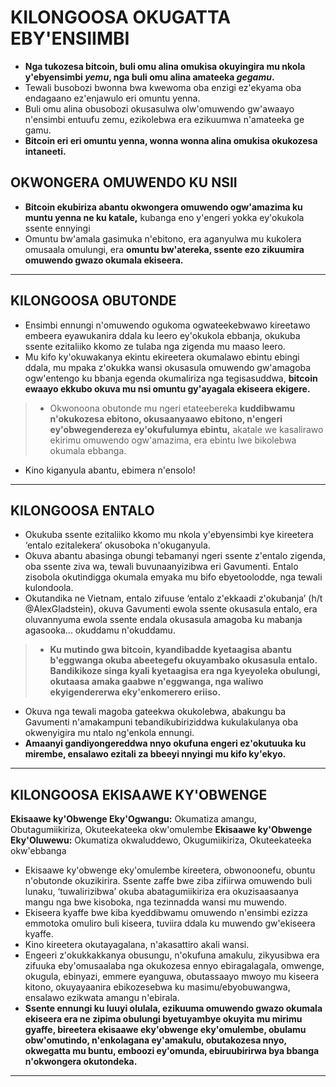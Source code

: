 # KILONGOOSA OKUGATTA EBY'ENSIIMBI
* **Nga tukozesa bitcoin, buli omu alina omukisa okuyingira mu nkola y'ebyensimbi *yemu*, nga buli omu alina amateeka *gegamu*.**
* Tewali busobozi bwonna bwa kwewoma oba enzigi ez'ekyama oba endagaano ez'enjawulo
eri omuntu yenna.
* Buli omu alina obusobozi okusasulwa olw'omuwendo gw'awaayo n'ensimbi entuufu zemu,
ezikolebwa era ezikuumwa n'amateeka ge gamu.
* **Bitcoin eri eri omuntu yenna, wonna wonna alina
omukisa okukozesa intaneeti.**

## OKWONGERA OMUWENDO KU NSII
* **Bitcoin ekubiriza abantu okwongera omuwendo ogw'amazima ku
muntu yenna ne ku katale,** kubanga eno y'engeri yokka
ey'okukola ssente ennyingi
* Omuntu bw'amala gasimuka n'ebitono, era aganyulwa mu kukolera omusaala omulungi, era **omuntu bw'atereka, ssente ezo zikuumira omuwendo gwazo okumala ekiseera.**

---
## KILONGOOSA OBUTONDE
* Ensimbi ennungi n'omuwendo ogukoma ogwateekebwawo
kireetawo embeera eyawukanira ddala ku leero ey'okukola
ebbanja, okukuba ssente ezitaliiko kkomo ze
tulaba nga zigenda mu maaso leero.
* Mu kifo ky'okuwakanya ekintu ekireetera okumalawo ebintu
ebingi ddala, mu mpaka z'okukka wansi okusasula
omuwendo gw'amagoba ogw'entengo ku bbanja
egenda okumaliriza nga tegisasuddwa, **bitcoin
ewaayo ekkubo okuva mu nsi omuntu gy'ayagala ekiseera ekigere.**
>* Okwonoona obutonde mu ngeri etateebereka **kuddibwamu
n'okukozesa ebitono, okusaanyaawo ebitono, n'engeri
ey'obwegendereza ey'okufulumya ebintu,** akatale we
kasalirawo ekirimu omuwendo ogw'amazima, era
ebintu lwe bikolebwa okumala ebbanga.
* Kino kiganyula abantu, ebimera n'ensolo!
---
##  KILONGOOSA ENTALO
* Okukuba ssente ezitaliiko kkomo mu nkola y'ebyensimbi
kye kireetera ‘entalo ezitalekera’ okusoboka n'okuganyula.
* Okuva abantu abasinga obungi tebamanyi ngeri ssente z'entalo
zigenda, oba ssente ziva wa, tewali buvunaanyizibwa
eri Gavumenti. Entalo zisobola okutindigga okumala
emyaka mu bifo ebyetoolodde, nga tewali kulondoola.
* Okutandika ne Vietnam, entalo zifuuse ‘entalo z'ekkaadi
z'okubanja’ (h/t @AlexGladstein), okuva Gavumenti
ewola ssente okusasula entalo, era
oluvannyuma ewola ssente endala okusasula amagoba ku
mabanja agasooka... okuddamu n'okuddamu.
>* **Ku mutindo gwa bitcoin, kyandibadde kyetaagisa
abantu b'eggwanga okuba abeetegefu okuyambako okusasula
entalo. Bandikikoze singa kyali
kyetaagisa era nga kyeyoleka obulungi, okutaasa
amaka gaabwe n'eggwanga, nga waliwo ekyigendererwa eky'enkomerero eriiso.**
* Okuva nga tewali magoba gateekwa okukolebwa,
abakungu ba Gavumenti n'amakampuni tebandikubiriziddwa
kukulakulanya oba okwenyigira mu ntalo ng'enkola
ennungi.
* **Amaanyi gandiyongereddwa nnyo okufuna engeri
ez'okutuuka ku mirembe, ensalawo ezitali za bbeeyi nnyingi mu kifo ky'ekyo.**
---
##  KILONGOOSA EKISAAWE KY'OBWENGE

**Ekisaawe ky'Obwenge Eky'Ogwangu:** Okumatiza amangu, Obutagumiikiriza,
Okuteekateeka okw'omulembe
**Ekisaawe ky'Obwenge Eky'Oluwewu:** Okumatiza okwaluddewo, Okugumiikiriza,
Okuteekateeka okw'ebbanga

* Ekisaawe ky'obwenge eky'omulembe kireetera, obwonoonefu, obuntu n'obutonde
okuzikirira. Ssente zaffe bwe ziba zifiirwa
omuwendo buli lunaku, ‘tuwalirizibwa’ okuba
abatagumiikiriza era okuzisaasaanya mangu nga bwe kisoboka,
nga tezinnadda wansi mu muwendo.
* Ekiseera kyaffe bwe kiba kyeddibwamu omuwendo n'ensimbi
ezizza emmotoka omuliro buli kiseera, tuviira ddala ku muwendo
gw'ekiseera kyaffe.
* Kino kireetera okutayagalana, n'akasattiro
akali wansi.
* Engeeri z'okukkakkanya obusungu, n'okufuna amakulu,
zikyusibwa era zifuuka eby'omusaalaba nga
okukozesa ennyo ebiragalagala, omwenge, okugula,
ebinyazi, emmere eyanguwa, obutassaayo mwoyo mu kiseera kitono, okuyayaanira
ebikozesebwa ku masimu/ebyobuwangwa, ensalawo ezikwata amangu n'ebirala.
* **Ssente ennungi ku luuyi olulala, ezikuuma
omuwendo gwazo okumala ekiseera era ne zipima obulungi
byetuyambye okuyita mu mirimu gyaffe, bireetera ekisaawe
eky'obwenge eky'omulembe, obulamu obw'omutindo, n'enkolagana
ey'amakulu, obutakozesa nnyo, okwegatta mu buntu, emboozi ey'omunda, ebiruubirirwa bya bbanga
n'okwongera okutondeka.**
---

